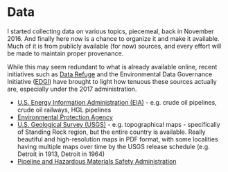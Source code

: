 # Data

I started collecting data on various topics, piecemeal, back in November 2016. And finally here now is a chance to organize it and make it available. Much of it is from publicly available (for now) sources, and every effort will be made to maintain proper provenance. 

While this may seem redundant to what is already available online, recent initiatives such as [Data Refuge](http://www.ppehlab.org/datarefuge) and the Environmental Data Governance Initiative ([EDGI](https://envirodatagov.org/)) have brought to light how tenuous these sources actually are, especially under the 2017 administration.


- [U.S. Energy Information Administration (EIA)](EIA) - e.g. crude oil pipelines, crude oil railways, HGL pipelines
- [Environmental Protection Agency](EPA)
- [U.S. Geological Survey (USGS)](USGS) - e.g. topographical maps - specifically of Standing Rock region, but the entire country is available. Really beautiful and high-resolution maps in PDF format, with some localities having multiple maps over time by the USGS release schedule (e.g. Detroit in 1913, Detroit in 1964)
- [Pipeline and Hazardous Materials Safety Administration](PHMSA)